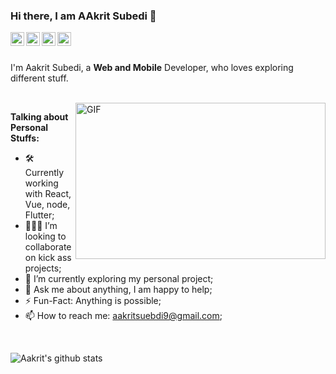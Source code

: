 ### Hi there, I am AAkrit Subedi 👋

<a href="https://www.linkedin.com/in/aakrit-subedi-942a5875/">
  <img align="left" alt="Aakrit's LinkdeIN" width="22px" src="https://cdn.jsdelivr.net/npm/simple-icons@v3/icons/linkedin.svg" />
</a>
<a href="https://www.facebook.com/aakritsubedi9">
  <img align="left" alt="Aakrit's Facebook" width="22px" src="https://cdn.jsdelivr.net/npm/simple-icons@v3/icons/facebook.svg" />
</a>
<a href="https://www.instagram.com/aakrit_subedi/">
  <img align="left" alt="Aakrit's Instagram" width="22px" src="https://cdn.jsdelivr.net/npm/simple-icons@v3/icons/instagram.svg" />
</a>
<a href="mailto:aakritsubedi9@gmail.com/">
  <img align="left" alt="Aakrit's Email" width="22px" src="https://cdn.jsdelivr.net/npm/simple-icons@v3/icons/gmail.svg" />
</a>

<br />
<br />

I'm Aakrit Subedi, a **Web and Mobile** Developer, who loves exploring different stuff.

<br />
 <img align="right" height="250" width="400" alt="GIF" src="https://miro.medium.com/max/1360/1*IRGHmiGsa16stedQvIaZfw.gif" />

**Talking about Personal Stuffs:**

- 🛠 Currently working with React, Vue, node, Flutter;
- 👨🏻‍💻 I’m looking to collaborate on kick ass projects;
- 🌱 I’m currently exploring my personal project;
- 💬 Ask me about anything, I am happy to help;
- ⚡️ Fun-Fact: Anything is possible;
- 📫 How to reach me: aakritsuebdi9@gmail.com;

<br />


![Aakrit's github stats](https://github-readme-stats.vercel.app/api?username=aakritsubedi&show_icons=true&hide_border=true) 
